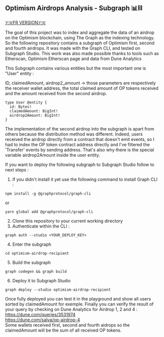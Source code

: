 ## Optimism Airdrops Analysis - Subgraph 📊⛓️ ##

[🇫🇷FR VERSION🇫🇷](https://github.com/Vlad-PLK/Vlad-PLK/blob/main/README.fr.md)

The goal of this project was to index and aggregate the data of an airdrop on the Optimism blockchain, using The Graph as the indexing technology.
So the following repository contains a subgraph of Optimism first, second and fourth airdrops.
It was made with the Graph CLI, and tested on Subgraph Studio.
This work was also made possible thanks to tools such as Etherscan, Optimism Etherscan page and data from Dune Analytics

This Subgraph contains various entities but the most important one is "User" entity : 

ID, claimedAmount, airdrop2_amount -> those parameters are respectively the receiver wallet address, the total claimed amount of OP tokens received and the amount received from the second airdrop.
```
type User @entity {
  id: Bytes!
  claimedAmount: BigInt!
  airdrop2Amount: BigInt!
}
```

The implementation of the second airdrop into the subgraph is apart from others because the distribution method was different.
Indeed, users received the airdrop directly from a contract that doesn't emit events, so I had to index the OP token contract address directly and I've filtered the 'Transfer' events by sending address. That's also why there is the special variable airdrop2Amount inside the user entity.

If you want to deploy the following subgraph to Subgraph Studio follow to next steps :
1. If you didn't install it yet use the following command to install Graph CLI :
```
npm install -g @graphprotocol/graph-cli
```
or
```
yarn global add @graphprotocol/graph-cli
```
2. Clone this repository to your current working directory
3. Authenticate within the CLI :
```
graph auth --studio <YOUR_DEPLOY_KEY>
```
4. Enter the subgraph
```
cd optimism-airdrop-recipient
```
5. Build the subgraph
```
graph codegen && graph build
```
6. Deploy it to Subgraph Studio
```
graph deploy --studio optimism-airdrop-recipient
```
Once fully deployed you can test it in the playground and show all users sorted by claimedAmount for exemple.
Finally you can verify the result of your query by checking on Dune Analytics for Airdrop 1, 2 and 4 :
</br>
https://dune.com/queries/3531974
</br>
https://dune.com/salva/op-airdrop-4
</br>
Some wallets received first, second and fourth aidrops so the claimedAmount will be the sum of all received OP tokens.
